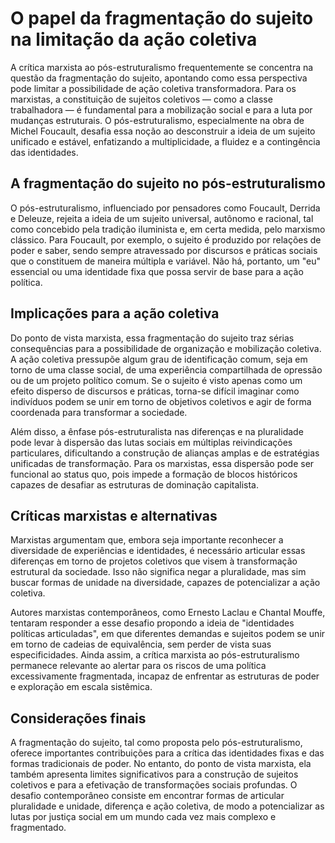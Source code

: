 # O papel da fragmentação do sujeito na limitação da ação coletiva

A crítica marxista ao pós-estruturalismo frequentemente se concentra na questão da fragmentação do sujeito, apontando como essa perspectiva pode limitar a possibilidade de ação coletiva transformadora. Para os marxistas, a constituição de sujeitos coletivos — como a classe trabalhadora — é fundamental para a mobilização social e para a luta por mudanças estruturais. O pós-estruturalismo, especialmente na obra de Michel Foucault, desafia essa noção ao desconstruir a ideia de um sujeito unificado e estável, enfatizando a multiplicidade, a fluidez e a contingência das identidades.

## A fragmentação do sujeito no pós-estruturalismo

O pós-estruturalismo, influenciado por pensadores como Foucault, Derrida e Deleuze, rejeita a ideia de um sujeito universal, autônomo e racional, tal como concebido pela tradição iluminista e, em certa medida, pelo marxismo clássico. Para Foucault, por exemplo, o sujeito é produzido por relações de poder e saber, sendo sempre atravessado por discursos e práticas sociais que o constituem de maneira múltipla e variável. Não há, portanto, um "eu" essencial ou uma identidade fixa que possa servir de base para a ação política.

## Implicações para a ação coletiva

Do ponto de vista marxista, essa fragmentação do sujeito traz sérias consequências para a possibilidade de organização e mobilização coletiva. A ação coletiva pressupõe algum grau de identificação comum, seja em torno de uma classe social, de uma experiência compartilhada de opressão ou de um projeto político comum. Se o sujeito é visto apenas como um efeito disperso de discursos e práticas, torna-se difícil imaginar como indivíduos podem se unir em torno de objetivos coletivos e agir de forma coordenada para transformar a sociedade.

Além disso, a ênfase pós-estruturalista nas diferenças e na pluralidade pode levar à dispersão das lutas sociais em múltiplas reivindicações particulares, dificultando a construção de alianças amplas e de estratégias unificadas de transformação. Para os marxistas, essa dispersão pode ser funcional ao status quo, pois impede a formação de blocos históricos capazes de desafiar as estruturas de dominação capitalista.

## Críticas marxistas e alternativas

Marxistas argumentam que, embora seja importante reconhecer a diversidade de experiências e identidades, é necessário articular essas diferenças em torno de projetos coletivos que visem à transformação estrutural da sociedade. Isso não significa negar a pluralidade, mas sim buscar formas de unidade na diversidade, capazes de potencializar a ação coletiva.

Autores marxistas contemporâneos, como Ernesto Laclau e Chantal Mouffe, tentaram responder a esse desafio propondo a ideia de "identidades políticas articuladas", em que diferentes demandas e sujeitos podem se unir em torno de cadeias de equivalência, sem perder de vista suas especificidades. Ainda assim, a crítica marxista ao pós-estruturalismo permanece relevante ao alertar para os riscos de uma política excessivamente fragmentada, incapaz de enfrentar as estruturas de poder e exploração em escala sistêmica.

## Considerações finais

A fragmentação do sujeito, tal como proposta pelo pós-estruturalismo, oferece importantes contribuições para a crítica das identidades fixas e das formas tradicionais de poder. No entanto, do ponto de vista marxista, ela também apresenta limites significativos para a construção de sujeitos coletivos e para a efetivação de transformações sociais profundas. O desafio contemporâneo consiste em encontrar formas de articular pluralidade e unidade, diferença e ação coletiva, de modo a potencializar as lutas por justiça social em um mundo cada vez mais complexo e fragmentado.